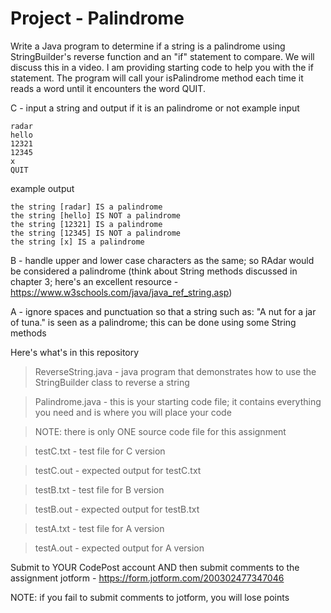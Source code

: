 # Project - Palindrome
Write a Java program to determine if a string is a palindrome using StringBuilder's reverse function and an "if" statement to compare. We will discuss this in a video. I am providing starting code to help you with the if statement. The program will call your isPalindrome method each time it reads a word until it encounters the word QUIT.

C - input a string and output if it is an palindrome or not
example input
```
radar
hello
12321
12345
x
QUIT
```
example output
```
the string [radar] IS a palindrome
the string [hello] IS NOT a palindrome
the string [12321] IS a palindrome
the string [12345] IS NOT a palindrome
the string [x] IS a palindrome
```

B - handle upper and lower case characters as the same; so RAdar would be considered a palindrome (think about String methods discussed in chapter 3; here's an excellent resource - https://www.w3schools.com/java/java_ref_string.asp)

A - ignore spaces and punctuation so that a string such as: "A nut for a jar of tuna." is seen as a palindrome; this can be done using some String methods

Here's what's in this repository

> ReverseString.java - java program that demonstrates how to use the StringBuilder class to reverse a string

> Palindrome.java - this is your starting code file; it contains everything you need and is where you will place your code

> NOTE: there is only ONE source code file for this assignment

> testC.txt - test file for C version

> testC.out - expected output for testC.txt

> testB.txt - test file for B version

> testB.out - expected output for testB.txt

> testA.txt - test file for A version

> testA.out - expected output for A version

Submit to YOUR CodePost account AND then submit comments to the assignment jotform - https://form.jotform.com/200302477347046

NOTE: if you fail to submit comments to jotform, you will lose points

